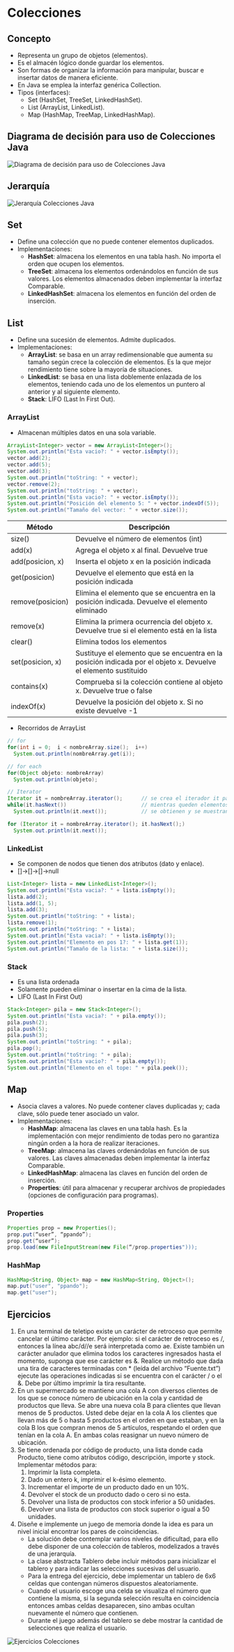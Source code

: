 # Colecciones

## Concepto

* Representa un grupo de objetos (elementos).
* Es el almacén lógico donde guardar los elementos.
* Son formas de organizar la información para manipular, buscar e insertar datos de manera eficiente.
* En Java se emplea la interfaz genérica Collection.
* Tipos (interfaces):
  * Set (HashSet, TreeSet, LinkedHashSet).
  * List (ArrayList, LinkedList).
  * Map (HashMap, TreeMap, LinkedHashMap).

## Diagrama de decisión para uso de Colecciones Java

![Diagrama de decisión para uso de Colecciones Java](img/decision-colecciones.png)

## Jerarquía

![Jerarquía Colecciones Java](img/jerarquia-colecciones.png)

## Set

* Define una colección que no puede contener elementos duplicados.
* Implementaciones:
  * **HashSet**: almacena los elementos en una tabla hash.  No importa el orden que ocupen los elementos.
  * **TreeSet**: almacena los elementos ordenándolos en función de sus valores. Los elementos almacenados deben implementar la interfaz Comparable.
  * **LinkedHashSet**: almacena los elementos en función del orden de inserción.

## List

* Define una sucesión de elementos. Admite duplicados.
* Implementaciones:
  * **ArrayList**: se basa en un array redimensionable que aumenta su tamaño según crece la colección de elementos. Es la que mejor rendimiento tiene sobre la mayoría de situaciones.
  * **LinkedList**: se basa en una lista doblemente enlazada de los elementos, teniendo cada uno de los elementos un puntero al anterior y al siguiente elemento.
  * **Stack**: LIFO (Last In First Out).

### ArrayList

* Almacenan múltiples datos en una sola variable.

```java
ArrayList<Integer> vector = new ArrayList<Integer>();
System.out.println("Esta vacio?: " + vector.isEmpty());
vector.add(2);
vector.add(5);
vector.add(3);
System.out.println("toString: " + vector);
vector.remove(2);
System.out.println("toString: " + vector);
System.out.println("Esta vacio?: " + vector.isEmpty());
System.out.println("Posición del elemento 5: " + vector.indexOf(5));
System.out.println("Tamaño del vector: " + vector.size());
```

| Método | Descripción |
| -- | -- |
| size() | Devuelve el número de elementos (int) |
| add(x) | Agrega el objeto x al final. Devuelve true |
| add(posicion, x) | Inserta el objeto x en la posición indicada |
| get(posicion) | Devuelve el elemento que está en la posición indicada |
| remove(posicion) | Elimina el elemento que se encuentra en la posición indicada. Devuelve el elemento eliminado |
| remove(x) | Elimina la primera ocurrencia del objeto x. Devuelve true si el elemento está en la lista |
| clear() | Elimina todos los elementos |
| set(posicion, x) | Sustituye el elemento que se encuentra en la posición indicada por el objeto x. Devuelve el elemento sustituido |
| contains(x) | Comprueba si la colección contiene al objeto x. Devuelve true o false |
| indexOf(x) | Devuelve la posición del objeto x. Si no existe devuelve -1 |

* Recorridos de ArrayList

```java
// for
for(int i = 0;  i < nombreArray.size();  i++)
  System.out.println(nombreArray.get(i));

// for each
for(Object objeto: nombreArray)
  System.out.println(objeto);

// Iterator
Iterator it = nombreArray.iterator();      // se crea el iterador it para el array
while(it.hasNext())                        // mientras queden elementos
  System.out.println(it.next());           // se obtienen y se muestran

for (Iterator it = nombreArray.iterator(); it.hasNext();)
  System.out.println(it.next());

```

### LinkedList

* Se componen de nodos que tienen dos atributos (dato y enlace).
* []->[]->[]->null

```java
List<Integer> lista = new LinkedList<Integer>();
System.out.println("Esta vacia?: " + lista.isEmpty());
lista.add(2);
lista.add(1, 5);
lista.add(3);
System.out.println("toString: " + lista);
lista.remove(1);
System.out.println("toString: " + lista);
System.out.println("Esta vacia?: " + lista.isEmpty());
System.out.println("Elemento en pos 1?: " + lista.get(1));
System.out.println("Tamaño de la lista: " + lista.size());
```

### Stack

* Es una lista ordenada
* Solamente pueden eliminar o insertar en la cima de la lista.
* LIFO (Last In First Out)

```java
Stack<Integer> pila = new Stack<Integer>();
System.out.println("Esta vacia?: " + pila.empty());
pila.push(2);
pila.push(5);
pila.push(3);
System.out.println("toString: " + pila);
pila.pop();
System.out.println("toString: " + pila);
System.out.println("Esta vacio?: " + pila.empty());
System.out.println("Elemento en el tope: " + pila.peek());
```

## Map

* Asocia claves a valores. No puede contener claves duplicadas y; cada clave, sólo puede tener asociado un valor.
* Implementaciones:
  * **HashMap**: almacena las claves en una tabla hash. Es la implementación con mejor rendimiento de todas pero no garantiza ningún orden a la hora de realizar iteraciones.
  * **TreeMap**: almacena las claves ordenándolas en función de sus valores. Las claves almacenadas deben implementar la interfaz Comparable.
  * **LinkedHashMap**: almacena las claves en función del orden de inserción.
  * **Properties**: útil para almacenar y recuperar archivos de propiedades (opciones de configuración para programas).

### Properties

```java
Properties prop = new Properties();
prop.put(“user”, “ppando”);
prop.get(“user”);
prop.load(new FileInputStream(new File(“/prop.properties")));
```

### HashMap

```java
HashMap<String, Object> map = new HashMap<String, Object>();
map.put("user", "ppando");
map.get("user");
```

## Ejercicios

1. En una terminal de teletipo existe un carácter de retroceso que permite cancelar el último carácter. Por ejemplo: si el carácter de retroceso es /, entonces la línea abc/d//e será interpretada como ae. Existe también un carácter anulador que elimina todos los caracteres ingresados hasta el momento, suponga que ese carácter es &. Realice un método que dada una tira de caracteres terminadas con * (leída del archivo “Fuente.txt”) ejecute las operaciones indicadas si se encuentra con el carácter / o el &. Debe por último imprimir la tira resultante.
1. En un supermercado se mantiene una cola A con diversos clientes de los que se conoce número de ubicación en la cola y cantidad de productos que lleva. Se abre una nueva cola B para clientes que llevan menos de 5 productos. Usted debe dejar en la cola A los clientes que llevan más de 5 o hasta 5 productos en el orden en que estaban, y en la cola B los que compran menos de 5 artículos, respetando el orden que tenían en la cola A. En ambas colas reasignar un nuevo número de ubicación.
1. Se tiene ordenada por código de producto, una lista donde cada Producto, tiene como atributos código,  descripción, importe y  stock. Implementar métodos para:
    1. Imprimir la lista completa.
    1. Dado un entero k, imprimir el k-ésimo elemento.
    1. Incrementar el importe de un producto dado en un 10%.
    1. Devolver el stock de un producto dado o cero si no esta.
    1. Devolver una lista de productos con stock inferior a 50 unidades.
    1. Devolver una lista de productos con stock superior o igual a 50 unidades.
1. Diseñe e implemente un juego de memoria donde la idea es para un nivel inicial encontrar los pares de coincidencias.
    * La solución debe contemplar varios niveles de dificultad, para ello debe disponer de una colección de tableros, modelizados a través de una jerarquía.
    * La clase abstracta Tablero debe incluir métodos para inicializar el tablero y para indicar las selecciones sucesivas del usuario.
    * Para la entrega del ejercicio, debe implementar un tablero de 6x6 celdas que contengan números dispuestos aleatoriamente.
    * Cuando el usuario escoge una celda se visualiza el número que contiene la misma, si la segunda selección resulta en coincidencia entonces ambas celdas desaparecen, sino ambas ocultan nuevamente el número que contienen.
    * Durante el juego además del tablero se debe mostrar la cantidad de selecciones que realiza el usuario.

![Ejercicios Colecciones](img/ejercicios-colecciones.png)
